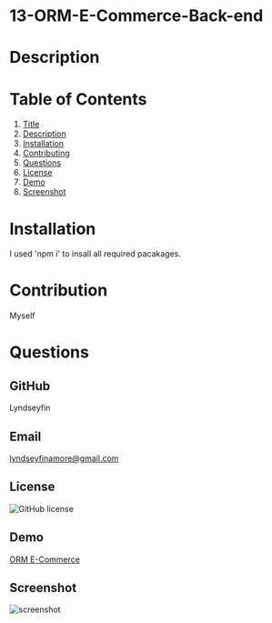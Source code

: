 # 13-ORM-E-Commerce-Back-end

# Description


# Table of Contents
1. [Title](Title)
2. [Description](#description)
3. [Installation](#installation)
4. [Contributing](#contribution)
5. [Questions](#questions)
6. [License](#license)
7. [Demo](#Demo)
8. [Screenshot](#screenshot)
# Installation 
I used 'npm i' to insall all required pacakages.
# Contribution
Myself
# Questions
## GitHub 
 Lyndseyfin
## Email 
 lyndseyfinamore@gmail.com
## License
![GitHub license](https://img.shields.io/badge/license-MIT-brightgreen)
## Demo
<a href="">ORM E-Commerce</a>

## Screenshot
![screenshot]()



